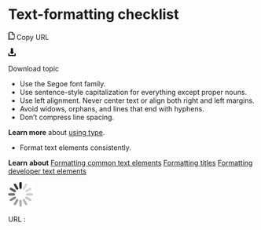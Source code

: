 ﻿# Text-formatting checklist

![Copy URL](media/text-formatting-checklist/Copy.png)
Copy URL

![Download](media/text-formatting-checklist/Download.png)

Download topic

  - Use the Segoe font family.
  - Use sentence-style capitalization for everything except proper nouns.
  - Use left alignment. Never center text or align both right and left margins.
  - Avoid widows, orphans, and lines that end with hyphens.
  - Don’t compress line spacing.

**Learn more** about [using type](https://worldready.cloudapp.net/Styleguide/Read?id=2700&topicid=36397).

  - Format text elements consistently.

**Learn** **about**
 [Formatting common text elements](https://worldready.cloudapp.net/Styleguide/Read?id=2700&topicid=36402)
[Formatting titles](https://worldready.cloudapp.net/Styleguide/Read?id=2700&topicid=36416)
[Formatting developer text elements](https://worldready.cloudapp.net/Styleguide/Read?id=2700&topicid=28975)

![In progress](media/text-formatting-checklist/activity-large.gif)

URL :
